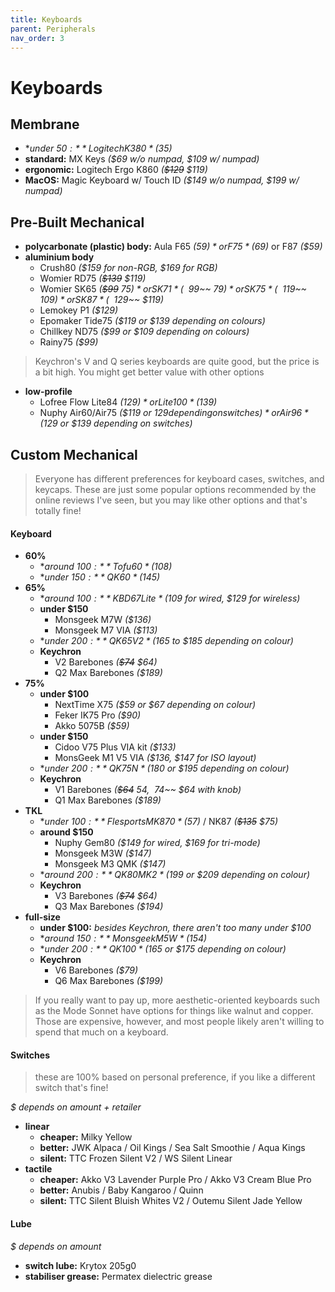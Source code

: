 ```yaml
---
title: Keyboards
parent: Peripherals
nav_order: 3
---
```

# Keyboards

## Membrane

- **under $50:** Logitech K380 *($35)*
- **standard:** MX Keys *($69 w/o numpad, $109 w/ numpad)*
- **ergonomic:** Logitech Ergo K860 *(~~$129~~ $119)*
- **MacOS:** Magic Keyboard w/ Touch ID *($149 w/o numpad, $199 w/ numpad)*

## Pre-Built Mechanical

- **polycarbonate (plastic) body:** Aula F65 *($59)* or F75 *($69)* or F87 *($59)*
- **aluminium body** 
	- Crush80 *($159 for non-RGB, $169 for RGB)*
	- Womier RD75 *(~~$139~~ $119)*
	- Womier SK65 *(~~$99~~ $75)* or SK71 *(~~$99~~ $79)* or SK75 *(~~$119~~ $109)* or SK87 *(~~$129~~ $119)*
	- Lemokey P1 *($129)*
	- Epomaker Tide75 *($119 or $139 depending on colours)*
	- Chillkey ND75 *($99 or $109 depending on colours)*
	- Rainy75 *($99)*

> Keychron's V and Q series keyboards are quite good, but the price is a bit high. You might get better value with other options

- **low-profile** 
	- Lofree Flow Lite84 *($129)* or Lite100 *($139)*
	- Nuphy Air60/Air75 *($119 or $129 depending on switches)* or Air96 *($129 or $139 depending on switches)* 

## Custom Mechanical

> Everyone has different preferences for keyboard cases, switches, and keycaps. These are just some popular options recommended by the online reviews I've seen, but you may like other options and that's totally fine!

#### Keyboard

- **60%** 
	- **around $100:** Tofu60 *($108)*
	- **under $150:** QK60 *($145)*
- **65%** 
	- **around $100:** KBD67 Lite *($109 for wired, $129 for wireless)*
	- **under $150**
		- Monsgeek M7W *($136)*
		- Monsgeek M7 VIA *($113)*
	- **under $200:** QK65 V2 *($165 to $185 depending on colour)*
	- **Keychron** 
		- V2 Barebones *(~~$74~~ $64)* 
		- Q2 Max Barebones *($189)*
- **75%** 
	- **under $100** 
		- NextTime X75 *($59 or $67 depending on colour)* 
		- Feker IK75 Pro *($90)*
		- Akko 5075B *($59)*
	- **under $150** 
		- Cidoo V75 Plus VIA kit *($133)*
		- MonsGeek M1 V5 VIA *($136, $147 for ISO layout)*
	- **under $200:** QK75N *($180 or $195 depending on colour)*
	- **Keychron** 
		- V1 Barebones *(~~$64~~ $54, ~~$74~~ $64 with knob)* 
		- Q1 Max Barebones *($189)*
- **TKL**
	- **under $100:** Flesports MK870 *($57)* / NK87 *(~~$135~~ $75)*
	- **around $150** 
		- Nuphy Gem80 *($149 for wired, $169 for tri-mode)*
		- Monsgeek M3W *($147)*
		- Monsgeek M3 QMK *($147)*
	- **around $200:** QK80 MK2 *($199 or $209 depending on colour)*
	- **Keychron** 
		- V3 Barebones *(~~$74~~ $64)* 
		- Q3 Max Barebones *($194)*
- **full-size**
	- **under $100:** *besides Keychron, there aren't too many under $100*
	- **around $150:** Monsgeek M5W *($154)*
	- **under $200:** QK100 *($165 or $175 depending on colour)*
	- **Keychron** 
		- V6 Barebones *($79)* 
		- Q6 Max Barebones *($199)*

> If you really want to pay up, more aesthetic-oriented keyboards such as the Mode Sonnet have options for things like walnut and copper. Those are expensive, however, and most people likely aren't willing to spend that much on a keyboard.

#### Switches

> these are 100% based on personal preference, if you like a different switch that's fine!

*$ depends on amount + retailer*
- **linear**
	- **cheaper:** Milky Yellow
	- **better:** JWK Alpaca / Oil Kings / Sea Salt Smoothie / Aqua Kings
	- **silent:** TTC Frozen Silent V2 / WS Silent Linear
- **tactile**
	- **cheaper:** Akko V3 Lavender Purple Pro / Akko V3 Cream Blue Pro
	- **better:** Anubis / Baby Kangaroo / Quinn
	- **silent:** TTC Silent Bluish Whites V2 / Outemu Silent Jade Yellow

#### Lube

*$ depends on amount*
- **switch lube:** Krytox 205g0
- **stabiliser grease:** Permatex dielectric grease
